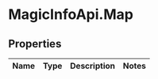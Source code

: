 # MagicInfoApi.Map

## Properties
Name | Type | Description | Notes
------------ | ------------- | ------------- | -------------


